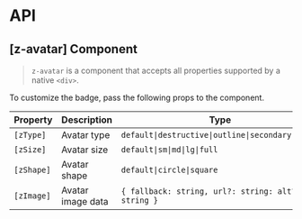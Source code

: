 # API

## [z-avatar] <span class="api-type-label component">Component</span>

> `z-avatar` is a component that accepts all properties supported by a native `<div>`.

To customize the badge, pass the following props to the component.

| Property   | Description                          | Type                                               | Default    |
| ---------- | ------------------------------------ | -------------------------------------------------- | ---------- | 
| `[zType]`  | Avatar type                          | `default\|destructive\|outline\|secondary\|ghost`  | `default`  |
| `[zSize]`  | Avatar size                          | `default\|sm\|md\|lg\|full                      `  | `default`  |
| `[zShape]` | Avatar shape                         | `default\|circle\|square                        `  | `default`  |
| `[zImage]` | Avatar image data                    | `{ fallback: string, url?: string: alt?: string }` |   |
   